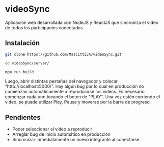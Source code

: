 # videoSync

Aplicación web desarrollada con NodeJS y ReactJS que sincroniza el video de todos los participantes conectados.

## Instalación

```bash
git clone https://github.com/MascittiJA/videoSync.git

cd videoSync/server/

npm run build
```
Luego, abrir distintas pestañas del navegador y colocar "http://localhost:5000/".
Hay algún bug por lo cual en producción no comienzan automáticamente a reproducirse los videos. Es necesario comenzar cada uno tocando el boton de "PLAY".
Una vez estén corriendo el video, se puede utilizar Play, Pause y moverse por la barra de progreso.

## Pendientes

* Poder seleccionar el video a reproducir
* Arreglar bug de inicio automático en producción
* Sincronizar inmediatamente un nuevo integrante al conectarse
